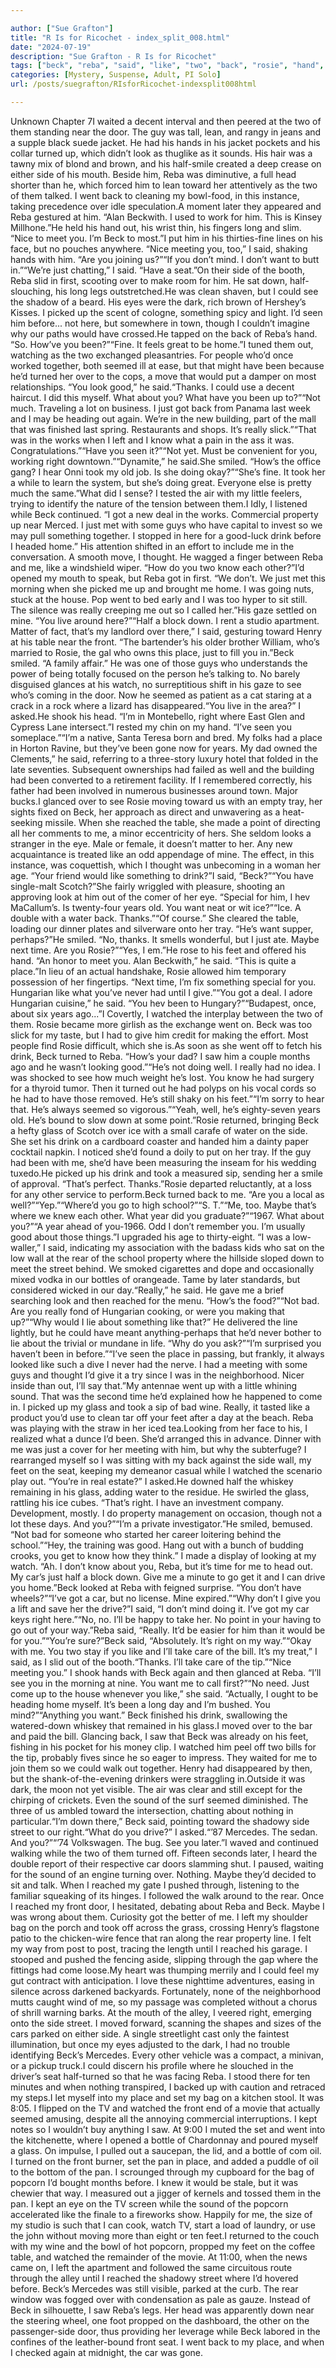 ```yaml
---

author: ["Sue Grafton"]
title: "R Is for Ricochet - index_split_008.html"
date: "2024-07-19"
description: "Sue Grafton - R Is for Ricochet"
tags: ["beck", "reba", "said", "like", "two", "back", "rosie", "hand", "turned", "side", "went", "got", "really", "could", "see", "would", "right", "drink", "place", "year", "reached", "foot", "car", "door", "guy"]
categories: [Mystery, Suspense, Adult, PI Solo]
url: /posts/suegrafton/RIsforRicochet-indexsplit008html

---
```



Unknown
Chapter 7I waited a decent interval and then peered at the two of them standing near the door. The guy was tall, lean, and rangy in jeans and a supple black suede jacket. He had his hands in his jacket pockets and his collar turned up, which didn’t look as thuglike as it sounds. His hair was a tawny mix of blond and brown, and his half-smile created a deep crease on either side of his mouth. Beside him, Reba was diminutive, a full head shorter than he, which forced him to lean toward her attentively as the two of them talked. I went back to cleaning my bowl-food, in this instance, taking precedence over idle speculation.A moment later they appeared and Reba gestured at him. “Alan Beckwith. I used to work for him. This is Kinsey Millhone.”He held his hand out, his wrist thin, his fingers long and slim. “Nice to meet you. I’m Beck to most.”I put him in his thirties-fine lines on his face, but no pouches anywhere. “Nice meeting you, too,” I said, shaking hands with him. “Are you joining us?”“If you don’t mind. I don’t want to butt in.”“We’re just chatting,” I said. “Have a seat.”On their side of the booth, Reba slid in first, scooting over to make room for him. He sat down, half-slouching, his long legs outstretched.He was clean shaven, but I could see the shadow of a beard. His eyes were the dark, rich brown of Hershey’s Kisses. I picked up the scent of cologne, something spicy and light. I’d seen him before... not here, but somewhere in town, though I couldn’t imagine why our paths would have crossed.He tapped on the back of Reba’s hand. “So. How’ve you been?”“Fine. It feels great to be home.”I tuned them out, watching as the two exchanged pleasantries. For people who’d once worked together, both seemed ill at ease, but that might have been because he’d turned her over to the cops, a move that would put a damper on most relationships. “You look good,” he said.“Thanks. I could use a decent haircut. I did this myself. What about you? What have you been up to?”“Not much. Traveling a lot on business. I just got back from Panama last week and I may be heading out again. We’re in the new building, part of the mall that was finished last spring. Restaurants and shops. It’s really slick.”“That was in the works when I left and I know what a pain in the ass it was. Congratulations.”“Have you seen it?”“Not yet. Must be convenient for you, working right downtown.”“Dynamite,” he said.She smiled. “How’s the office gang? I hear Onni took my old job. Is she doing okay?”“She’s fine. It took her a while to learn the system, but she’s doing great. Everyone else is pretty much the same.”What did I sense? I tested the air with my little feelers, trying to identify the nature of the tension between them.I Idly, I listened while Beck continued. “I got a new deal in the works. Commercial property up near Merced. I just met with some guys who have capital to invest so we may pull something together. I stopped in here for a good-luck drink before I headed home.” His attention shifted in an effort to include me in the conversation. A smooth move, I thought. He wagged a finger between Reba and me, like a windshield wiper. “How do you two know each other?”I’d opened my mouth to speak, but Reba got in first. “We don’t. We just met this morning when she picked me up and brought me home. I was going nuts, stuck at the house. Pop went to bed early and I was too hyper to sit still. The silence was really creeping me out so I called her.”His gaze settled on mine. “You live around here?”“Half a block down. I rent a studio apartment. Matter of fact, that’s my landlord over there,” I said, gesturing toward Henry at his table near the front. “The bartender’s his older brother William, who’s married to Rosie, the gal who owns this place, just to fill you in.”Beck smiled. “A family affair.” He was one of those guys who understands the power of being totally focused on the person he’s talking to. No barely disguised glances at his watch, no surreptitious shift in his gaze to see who’s coming in the door. Now he seemed as patient as a cat staring at a crack in a rock where a lizard has disappeared.“You live in the area?” I asked.He shook his head. “I’m in Montebello, right where East Glen and Cypress Lane intersect.”I rested my chin on my hand. “I’ve seen you someplace.”“I’m a native, Santa Teresa born and bred. My folks had a place in Horton Ravine, but they’ve been gone now for years. My dad owned the Clements,” he said, referring to a three-story luxury hotel that folded in the late seventies. Subsequent ownerships had failed as well and the building had been converted to a retirement facility. If I remembered correctly, his father had been involved in numerous businesses around town. Major bucks.I glanced over to see Rosie moving toward us with an empty tray, her sights fixed on Beck, her approach as direct and unwavering as a heat-seeking missile. When she reached the table, she made a point of directing all her comments to me, a minor eccentricity of hers. She seldom looks a stranger in the eye. Male or female, it doesn’t matter to her. Any new acquaintance is treated like an odd appendage of mine. The effect, in this instance, was coquettish, which I thought was unbecoming in a woman her age. “Your friend would like something to drink?”I said, “Beck?”“You have single-malt Scotch?”She fairly wriggled with pleasure, shooting an approving look at him out of the comer of her eye. “Special for him, I hev MaCallum’s. Is twenty-four years old. You want neat or wit ice?”“Ice. A double with a water back. Thanks.”“Of course.” She cleared the table, loading our dinner plates and silverware onto her tray. “He’s want supper, perhaps?”He smiled. “No, thanks. It smells wonderful, but I just ate. Maybe next time. Are you Rosie?”“Yes, I em.”He rose to his feet and offered his hand. “An honor to meet you. Alan Beckwith,” he said. “This is quite a place.”In lieu of an actual handshake, Rosie allowed him temporary possession of her fingertips. “Next time, I’m fix something special for you. Hungarian like what you’ve never had until I give.”“You got a deal. I adore Hungarian cuisine,” he said. “You hev been to Hungary?”“Budapest, once, about six years ago...”I Covertly, I watched the interplay between the two of them. Rosie became more girlish as the exchange went on. Beck was too slick for my taste, but I had to give him credit for making the effort. Most people find Rosie difficult, which she is.As soon as she went off to fetch his drink, Beck turned to Reba. “How’s your dad? I saw him a couple months ago and he wasn’t looking good.”“He’s not doing well. I really had no idea. I was shocked to see how much weight he’s lost. You know he had surgery for a thyroid tumor. Then it turned out he had polyps on his vocal cords so he had to have those removed. He’s still shaky on his feet.”“I’m sorry to hear that. He’s always seemed so vigorous.”“Yeah, well, he’s eighty-seven years old. He’s bound to slow down at some point.”Rosie returned, bringing Beck a hefty glass of Scotch over ice with a small carafe of water on the side. She set his drink on a cardboard coaster and handed him a dainty paper cocktail napkin. I noticed she’d found a doily to put on her tray. If the guy had been with me, she’d have been measuring the inseam for his wedding tuxedo.He picked up his drink and took a measured sip, sending her a smile of approval. “That’s perfect. Thanks.”Rosie departed reluctantly, at a loss for any other service to perform.Beck turned back to me. “Are you a local as well?”“Yep.”“Where’d you go to high school?”“S. T.”“Me, too. Maybe that’s where we knew each other. What year did you graduate?”“1967. What about you?”“A year ahead of you-1966. Odd I don’t remember you. I’m usually good about those things.”I upgraded his age to thirty-eight. “I was a low-waller,” I said, indicating my association with the badass kids who sat on the low wall at the rear of the school property where the hillside sloped down to meet the street behind. We smoked cigarettes and dope and occasionally mixed vodka in our bottles of orangeade. Tame by later standards, but considered wicked in our day.“Really,” he said. He gave me a brief searching look and then reached for the menu. “How’s the food?”“Not bad. Are you really fond of Hungarian cooking, or were you making that up?”“Why would I lie about something like that?” He delivered the line lightly, but he could have meant anything-perhaps that he’d never bother to lie about the trivial or mundane in life. “Why do you ask?”“I’m surprised you haven’t been in before.”“I’ve seen the place in passing, but frankly, it always looked like such a dive I never had the nerve. I had a meeting with some guys and thought I’d give it a try since I was in the neighborhood. Nicer inside than out, I’ll say that.”My antennae went up with a little whining sound. That was the second time he’d explained how he happened to come in. I picked up my glass and took a sip of bad wine. Really, it tasted like a product you’d use to clean tar off your feet after a day at the beach. Reba was playing with the straw in her iced tea.Looking from her face to his, I realized what a dunce I’d been. She’d arranged this in advance. Dinner with me was just a cover for her meeting with him, but why the subterfuge? I rearranged myself so I was sitting with my back against the side wall, my feet on the seat, keeping my demeanor casual while I watched the scenario play out. “You’re in real estate?” I asked.He downed half the whiskey remaining in his glass, adding water to the residue. He swirled the glass, rattling his ice cubes. “That’s right. I have an investment company. Development, mostly. I do property management on occasion, though not a lot these days. And you?”“I’m a private investigator.”He smiled, bemused. “Not bad for someone who started her career loitering behind the school.”“Hey, the training was good. Hang out with a bunch of budding crooks, you get to know how they think.” I made a display of looking at my watch. “Ah. I don’t know about you, Reba, but it’s time for me to head out. My car’s just half a block down. Give me a minute to go get it and I can drive you home.”Beck looked at Reba with feigned surprise. “You don’t have wheels?”“I’ve got a car, but no license. Mine expired.”“Why don’t I give you a lift and save her the drive?”I said, “I don’t mind doing it. I’ve got my car keys right here.”“No, no. I’ll be happy to take her. No point in your having to go out of your way.”Reba said, “Really. It’d be easier for him than it would be for you.”“You’re sure?”Beck said, “Absolutely. It’s right on my way.”“Okay with me. You two stay if you like and I’ll take care of the bill. It’s my treat,” I said, as I slid out of the booth.“Thanks. I’ll take care of the tip.”“Nice meeting you.” I shook hands with Beck again and then glanced at Reba. “I’ll see you in the morning at nine. You want me to call first?”“No need. Just come up to the house whenever you like,” she said. “Actually, I ought to be heading home myself. It’s been a long day and I’m bushed. You mind?”“Anything you want.” Beck finished his drink, swallowing the watered-down whiskey that remained in his glass.I moved over to the bar and paid the bill. Glancing back, I saw that Beck was already on his feet, fishing in his pocket for his money clip. I watched him peel off two bills for the tip, probably fives since he so eager to impress. They waited for me to join them so we could walk out together. Henry had disappeared by then, but the shank-of-the-evening drinkers were straggling in.Outside it was dark, the moon not yet visible. The air was clear and still except for the chirping of crickets. Even the sound of the surf seemed diminished. The three of us ambled toward the intersection, chatting about nothing in particular.“I’m down there,” Beck said, pointing toward the shadowy side street to our right.“What do you drive?” I asked.“’87 Mercedes. The sedan. And you?”“’74 Volkswagen. The bug. See you later.”I waved and continued walking while the two of them turned off. Fifteen seconds later, I heard the double report of their respective car doors slamming shut. I paused, waiting for the sound of an engine turning over. Nothing. Maybe they’d decided to sit and talk. When I reached my gate I pushed through, listening to the familiar squeaking of its hinges. I followed the walk around to the rear. Once I reached my front door, I hesitated, debating about Reba and Beck. Maybe I was wrong about them. Curiosity got the better of me. I left my shoulder bag on the porch and took off across the grass, crossing Henry’s flagstone patio to the chicken-wire fence that ran along the rear property line. I felt my way from post to post, tracing the length until I reached his garage. I stooped and pushed the fencing aside, slipping through the gap where the fittings had come loose.My heart was thumping merrily and I could feel my gut contract with anticipation. I love these nighttime adventures, easing in silence across darkened backyards. Fortunately, none of the neighborhood mutts caught wind of me, so my passage was completed without a chorus of shrill warning barks. At the mouth of the alley, I veered right, emerging onto the side street. I moved forward, scanning the shapes and sizes of the cars parked on either side. A single streetlight cast only the faintest illumination, but once my eyes adjusted to the dark, I had no trouble identifying Beck’s Mercedes. Every other vehicle was a compact, a minivan, or a pickup truck.I could discern his profile where he slouched in the driver’s seat half-turned so that he was facing Reba. I stood there for ten minutes and when nothing transpired, I backed up with caution and retraced my steps.I let myself into my place and set my bag on a kitchen stool. It was 8:05. I flipped on the TV and watched the front end of a movie that actually seemed amusing, despite all the annoying commercial interruptions. I kept notes so I wouldn’t buy anything I saw. At 9:00 I muted the set and went into the kitchenette, where I opened a bottle of Chardonnay and poured myself a glass. On impulse, I pulled out a saucepan, the lid, and a bottle of com oil. I turned on the front burner, set the pan in place, and added a puddle of oil to the bottom of the pan. I scrounged through my cupboard for the bag of popcorn I’d bought months before. I knew it would be stale, but it was chewier that way. I measured out a jigger of kernels and tossed them in the pan. I kept an eye on the TV screen while the sound of the popcorn accelerated like the finale to a fireworks show. Happily for me, the size of my studio is such that I can cook, watch TV, start a load of laundry, or use the john without moving more than eight or ten feet.I returned to the couch with my wine and the bowl of hot popcorn, propped my feet on the coffee table, and watched the remainder of the movie. At 11:00, when the news came on, I left the apartment and followed the same circuitous route through the alley until I reached the shadowy street where I’d hovered before. Beck’s Mercedes was still visible, parked at the curb. The rear window was fogged over with condensation as pale as gauze. Instead of Beck in silhouette, I saw Reba’s legs. Her head was apparently down near the steering wheel, one foot propped on the dashboard, the other on the passenger-side door, thus providing her leverage while Beck labored in the confines of the leather-bound front seat. I went back to my place, and when I checked again at midnight, the car was gone.
